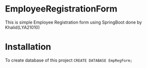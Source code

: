 # EmployeeRegistrationForm
This is simple Employee Registration form using SpringBoot done by Khalid(LYA21010)

# Installation
To create database of this project
`CREATE DATABASE EmpRegForm;`

